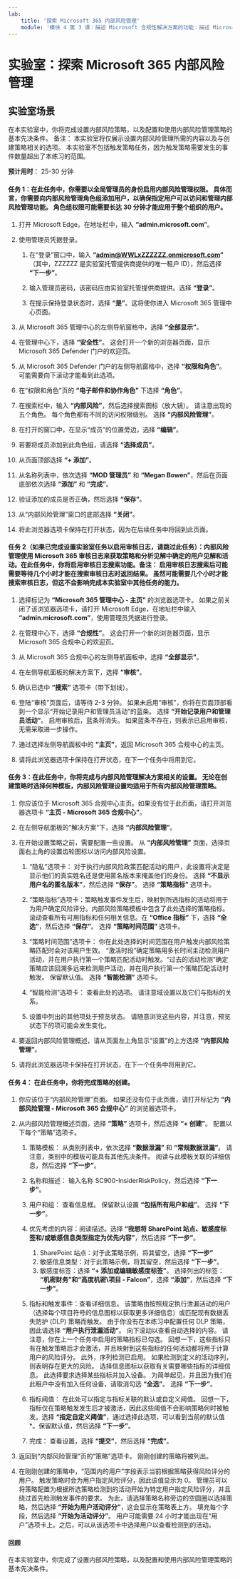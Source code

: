 ```yaml
---
lab:
    title: '探索 Microsoft 365 内部风险管理'
    module: '模块 4 第 3 课：描述 Microsoft 合规性解决方案的功能：描述 Microsoft 365 中的内部风险功能'
---
```



# 实验室：探索 Microsoft 365 内部风险管理

## 实验室场景
在本实验室中，你将完成设置内部风险策略，以及配置和使用内部风险管理策略的基本先决条件。  备注：  本实验室将仅展示设置内部风险管理所需的内容以及与创建策略相关的选项。  本实验室不包括触发策略任务，因为触发策略需要发生的事件数量超出了本练习的范围。


**预计用时**： 25-30 分钟

#### 任务 1：在此任务中，你需要以全局管理员的身份启用内部风险管理权限。  具体而言，你需要向内部风险管理角色组添加用户，以确保指定用户可以访问和管理内部风险管理功能。  角色组权限可能需要长达 30 分钟才能应用于整个组织的用户。 

1. 打开 Microsoft Edge。在地址栏中，输入 **“admin.microsoft.com”**。

1. 使用管理员凭据登录。
    1. 在“登录”窗口中，输入 **“admin@WWLxZZZZZZ.onmicrosoft.com”** （其中，ZZZZZZ 是实验室托管提供商提供的唯一租户 ID），然后选择 **“下一步”**。
    
    1. 输入管理员密码，该密码应由实验室托管提供商提供。选择 **“登录”**。
    1. 在提示保持登录状态时，选择 **“是”**。这将使你进入 Microsoft 365 管理中心页面。

1. 从 Microsoft 365 管理中心的左侧导航窗格中，选择 **“全部显示”**。

1. 在管理中心下，选择 **“安全性”**。 这会打开一个新的浏览器页面，显示 Microsoft 365 Defender 门户的欢迎页。  

1. 从 Microsoft 365 Defender 门户的左侧导航窗格中，选择 **“权限和角色”**。 可能需要向下滚动才能看到此选项。

1. 在“权限和角色”页的 **“电子邮件和协作角色”** 下选择 **“角色”**。

1. 在搜索栏中，输入 **“内部风险”**，然后选择搜索图标（放大镜）。  请注意出现的五个角色。  每个角色都有不同的访问权限级别。  选择 **“内部风险管理”**。 

1. 在打开的窗口中，在显示“成员”的位置旁边，选择 **“编辑”**。

1. 若要将成员添加到此角色组，请选择 **“选择成员”**。

1. 从页面顶部选择 **“+ 添加”**。

1. 从名称列表中，依次选择 **“MOD 管理员”** 和 **“Megan Bowen”**，然后在页面底部依次选择 **“添加”** 和 **“完成”**。

1. 验证添加的成员是否正确，然后选择 **“保存”**。

1. 从“内部风险管理”窗口的底部选择 **“关闭”**。

1. 将此浏览器选项卡保持在打开状态，因为在后续任务中将回到此页面。


#### 任务 2（如果已完成设置实验室任务以启用审核日志，请跳过此任务）：内部风险管理使用 Microsoft 365 审核日志来获取策略和分析见解中确定的用户见解和活动。在此任务中，你将启用审核日志搜索功能。备注：  启用审核日志搜索后可能需要等待几个小时才能在搜索审核日志时返回结果。  虽然可能需要几个小时才能搜索审核日志，但这不会影响完成本实验室中其他任务的能力。

1. 选择标记为 **“Microsoft 365 管理中心 - 主页”** 的浏览器选项卡。 如果之前关闭了该浏览器选项卡，请打开 Microsoft Edge，在地址栏中输入 **“admin.microsoft.com”**，使用管理员凭据进行登录。

1. 在管理中心下，选择 **“合规性”**。 这会打开一个新的浏览器页面，显示 Microsoft 365 合规中心的欢迎页。  

1. 从 Microsoft 365 合规中心的左侧导航面板中，选择 **“全部显示”**。

1. 在左侧导航面板的解决方案下，选择 **“审核”**。

1. 确认已选中 **“搜索”** 选项卡（带下划线）。

1. 登陆“审核”页面后，请等待 2-3 分钟。  如果未启用“审核”，你将在页面顶部看到一个显示“开始记录用户和管理员活动”的蓝条。 选择 **“开始记录用户和管理员活动”**。 启用审核后，蓝条将消失。  如果蓝条不存在，则表示已启用审核，无需采取进一步操作。

1. 通过选择左侧导航面板中的 **“主页”**，返回 Microsoft 365 合规中心的主页。

1. 请将此浏览器选项卡保持在打开状态，在下一个任务中将用到它。

#### 任务 3：在此任务中，你将完成与内部风险管理解决方案相关的设置。  无论在创建策略时选择何种模板，内部风险管理设置均适用于所有内部风险管理策略。 

1. 你应该位于 Microsoft 365 合规中心主页。如果没有位于此页面，请打开浏览器选项卡 **“主页 - Microsoft 365 合规中心”**。

1. 在左侧导航面板的“解决方案”下，选择 **“内部风险管理”**。

1. 在开始设置策略之前，需要配置一些设置。  从 **“内部风险管理”** 页面，选择页面右上角的设置齿轮图标以访问内部风险设置。  
    1. “隐私”选项卡：  对于执行内部风险政策匹配活动的用户，此设置将决定是显示他们的真实姓名还是使用匿名版本来掩盖他们的身份。  选择 **“不显示用户名的匿名版本”**，然后选择 **“保存”**。 选择 **“策略指标”** 选项卡。
    
    1. “策略指标”选项卡：策略触发事件发生后，映射到所选指标的活动将用于为用户确定风险评分。内部风险策略模板中包含了此处选择的策略指标。  滚动查看所有可用指标和任何相关信息。在 **“Office 指标”** 下，选择 **“全选”**，然后选择 **“保存”**。 选择 **“策略时间范围”** 选项卡。
    1. “策略时间范围”选项卡：  你在此处选择的时间范围在用户触发内部风险策略匹配时会对该用户生效。   “激活时段”确定策略用多长时间主动检测用户活动，并在用户执行第一个策略匹配活动时触发。“过去的活动检测”确定策略应该回溯多远来检测用户活动，并在用户执行第一个策略匹配活动时触发。 保留默认值。 选择 **“智能检测”** 选项卡。
    1. “智能检测”选项卡：  查看此处的选项。  请注意域设置以及它们与指标的关系。
    1. 设置中列出的其他项处于预览状态。  请随意浏览这些内容，并注意，预览状态下的项可能会发生变化。

1. 要返回内部风险管理概述，请从页面左上角显示“设置”的上方选择 **“内部风险管理”**。

1. 请将此浏览器选项卡保持在打开状态，在下一个任务中将用到它。

#### 任务 4：  在此任务中，你将完成策略的创建。

1. 你应该位于“内部风险管理”页面。  如果还没有位于此页面，请打开标记为 **“内部风险管理 - Microsoft 365 合规中心”** 的浏览器选项卡。

1. 从内部风险管理概述页面，选择 **“策略”** 选项卡，然后选择 **“+ 创建”**。  配置以下每个“策略”选项卡。

    1. 策略模板：  从类别列表中，依次选择 **“数据泄漏”** 和 **“常规数据泄漏”**。 请注意，类别中的模板可能具有其他先决条件。  阅读与此模板关联的详细信息，然后选择 **“下一步”**。
    
    1. 名称和描述：  输入名称 SC900-InsiderRiskPolicy，然后选择 **“下一步”**。
    1. 用户和组：  查看信息框。  保留默认设置 **“包括所有用户和组”**。 选择 **“下一步”**。
    1. 优先考虑的内容：阅读描述。选择 **“我想将 SharePoint 站点、敏感度标签和/或敏感信息类型指定为优先内容”**，然后选择 **“下一步”**。
        1. SharePoint 站点：对于此策略示例，将其留空，选择 **“下一步”**
        1. 敏感信息类型：对于此策略示例，将其留空，然后选择 **“下一步”**。 
        1. 敏感度标签：选择 **“+ 添加或编辑敏感度标签”**。  选择列出的标签：  **“机密财务”和“高度机密\项目 - Falcon”**，选择 **“添加”**，然后选择 **“下一步”**。
    1. 指标和触发事件：查看详细信息。  该策略由按照规定执行泄漏活动的用户（选择每个项目符号的信息图标以获取更多详细信息）或匹配现有数据丢失防护 (DLP) 策略而触发。  由于你没有在本练习中配置任何 DLP 策略，因此请选择 **“用户执行泄漏活动”**。  向下滚动以查看自动选择的内容。  请注意，你在上一个任务中启用的策略指标已勾选。   回想一下，这些指标只有在触发策略后才会激活，并且映射到这些指标的任何活动都将用于计算用户的风险评分。  此外，序列检测已启用。  如果检测到定义的活动序列，则表明存在更大的风险。  选择信息图标以获取有关需要哪些指标的详细信息。  此选择要求选择某些指标并加入设备。  为简单起见，并且因为我们在此租户中没有加入任何设备，请取消勾选 **“全选”**。  选择 **“下一步”**。
    1. 指标阈值：  在此处可以指定与指标关联的默认或自定义阈值。  回想一下，指标仅在策略触发发生后才被激活，因此这些阈值不会影响策略何时被触发。选择 **“指定自定义阈值”**，通过选择此选项，可以看到当前的默认值*。保留默认值，然后选择 **“下一步”**。  
    1. 完成：  查看设置，选择 **“提交”**，然后选择 **“完成”**。

1. 返回到“内部风险管理”页的“策略”选项卡。  刚刚创建的策略将被列出。  

1. 在刚刚创建的策略中，“范围内的用户”字段表示当前根据策略获得风险评分的用户。  触发策略时会为用户指定风险评分，因此该值显示为 0。  管理员可以将策略配置为根据所选策略检测到的活动开始为特定用户指定风险评分，并且绕过首先检测触发事件的要求。  为此，请选择策略名称旁边的空圆圈以选择策略，然后选择 **“开始为用户活动评分”**，这会显示在策略表上方。  填充每个字段，然后选择 **“开始为活动评分”**。  用户可能需要 24 小时才能出现在“用户”选项卡上。之后，可以从该选项卡中选择用户以查看检测到的活动。

#### 回顾
在本实验室中，你完成了设置内部风险策略，以及配置和使用内部风险管理策略的基本先决条件。
